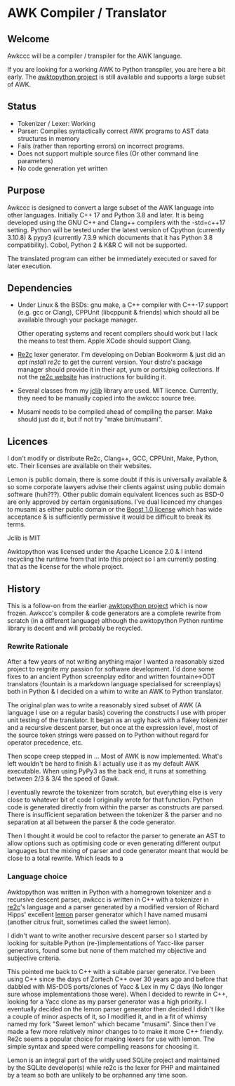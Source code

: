 # AWK Compiler / Translator
## Welcome
Awkccc will be a compiler / transpiler for the AWK language.

If you are looking for a working AWK to Python transpiler, you are here a bit early. The [awktopython project](https://github.com/juliaclement/awktopython) is still available and supports a large subset of AWK.

## Status
* Tokenizer / Lexer: Working
* Parser: Compiles syntactically correct AWK programs to AST data structures in memory
* Fails (rather than reporting errors) on incorrect programs.
* Does not support multiple source files (Or other command line parameters)
* No code generation yet written
## Purpose

Awkccc is designed to convert a large subset of the AWK language into other languages. Initially C++ 17 and Python 3.8 and later. It is being developed using the GNU C++ and Clang++ compilers with the -std=c++17 setting. Python will be tested under the latest version of Cpython (currently 3.10.8) & pypy3 (currently 7.3.9 which documents that it has Python 3.8 compatibility). Cobol, Python 2 & K&R C will not be supported.

The translated program can either be immediately executed or saved for
later execution.

## Dependencies
* Under Linux & the BSDs: gnu make, a C++ compiler with C++-17 support (e.g. gcc or Clang), CPPUnit (libcppunit & friends) which should all be available through your package manager.  
  
  Other operating systems and recent compilers should work but I lack the means to test them. Apple XCode should support Clang.

* [Re2c](https://re2c.org/) lexer generator. I'm developing on Debian Bookworm & just did an _apt install re2c_ to get the current version. Your distro's package manager should provide it in their apt, yum or ports/pkg collections. If not the [re2c website](https://re2c.org/build/build.html) has instructions for building it.
* Several classes from my [jclib](https://github.com/juliaclement/jclib) library are used. MIT licence. Currently, they need to be manually copied into the awkccc source tree.
* Musami needs to be compiled ahead of compiling the parser. Make should just do it, but if not try "make bin/musami".

## Licences
I don't modify or distribute Re2c, Clang++, GCC, CPPUnit, Make, Python, etc. Their licenses are available on their websites.

Lemon is public domain, there is some doubt if this is universally available & so some corporate lawyers advise their clients against using public domain software (huh???). Other public domain equivalent licences such as BSD-0 are only approved by certain organisations. I've dual licenced my changes to musami as either public domain or the [Boost 1.0 license](https://opensource.org/licenses/bsl1.0.html) which has wide acceptance & is sufficiently permissive it would be difficult to break its terms.

Jclib is MIT

Awktopython was licensed under the Apache Licence 2.0 & I intend recycling the runtime from that into this project so I am currently posting that as the license for the whole project.

## History
This is a follow-on from the earlier [awktopython project](https://github.com/juliaclement/awktopython) which is now frozen. Awkccc's compiler & code generators are a complete rewrite from scratch (in a different language) although the awktopython Python runtime library is decent and will probably be recycled.

### Rewrite Rationale
After a few years of not writing anything major I wanted a reasonably sized project to reignite my passion for software development. I'd done some fixes to an ancient Python screenplay editor and written fountain<->ODT translators (fountain is a markdown language specialised for screenplays) both in Python & I decided on a whim to write an AWK to Python translator.

The original plan was to write a reasonably sized subset of AWK (A language I use on a regular basis) covering the constructs I use with proper unit testing of the translator. It began as an ugly hack with a flakey tokenizer and a recursive descent parser, but once at the expression level, most of the source token strings were passed on to Python without regard for operator precedence, etc.

Then scope creep stepped in ... Most of AWK is now implemented. What's left wouldn't be hard to finish & I actually use it as my default AWK executable. When using PyPy3 as the back end, it runs at something between 2/3 & 3/4 the speed of Gawk.

I eventually rewrote the tokenizer from scratch, but everything else is very close to whatever bit of code I originally wrote for that function. Python code is generated directly from within the parser as constructs are parsed. There is insufficient separation between the tokenizer & the parser and no separation at all between the parser & the code generator.

Then I thought it would be cool to refactor the parser to generate an AST to allow options such as optimising code or even generating different output languages but the mixing of parser and code generator meant that would be close to a total rewrite. Which leads to a
### Language choice
Awktopython was written in Python with a homegrown tokenizer and a recursive descent parser, awkccc is written in C++ with a tokenizer in [re2c](https://re2c.org/)'s language and a parser generated by a modified version of Richard Hipps' excellent [lemon](https://sqlite.org/src/doc/trunk/doc/lemon.html) parser generator which I have named musami (another citrus fruit, sometimes called the sweet lemon).

I didn't want to write another recursive descent parser so I started by looking for suitable Python (re-)implementations of Yacc-like parser generators, found some but none of them matched my objective and subjective criteria. 

This pointed me back to C++ with a suitable parser generator. I've been using C++ since the days of Zortech C++ over 30 years ago and before that dabbled with MS-DOS ports/clones of Yacc & Lex in my C days (No longer sure whose implementations those were). When I decided to rewrite in C++, looking for a Yacc clone as my parser generator was a high priority. I eventually decided on the lemon parser generator then decided I didn't like a couple of minor aspects of it, so I modified it, and in a fit of whimsy named my fork "Sweet lemon" which became "musami". Since then I've made a few more relatively minor changes to to make it more C++ friendly. Re2c seems a popular choice for making lexers for use with lemon. The simple syntax and speed were compelling reasons for choosing it.

Lemon is an integral part of the widly used SQLite project and maintained by the SQLite developer(s) while re2c is the lexer for PHP and maintained by a team so both are unlikely to be orphanned any time soon.